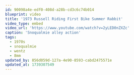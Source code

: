 ```yaml
---
id: 90098a4e-edf0-408d-a28b-cd3c6c74b014
blueprint: video
title: '1973 Russell Riding First Bike Summer Rabbit'
video_type: embed
video_url: 'https://www.youtube.com/watch?v=2yLED0nZXZc'
caption: 'Snoqualmie alley action'
tags:
  - 1970s
  - snoqualmie
  - wentz
  - 8mm
updated_by: 856d059d-127a-4e90-8593-cabd2475571e
updated_at: 1739307549
---
```

